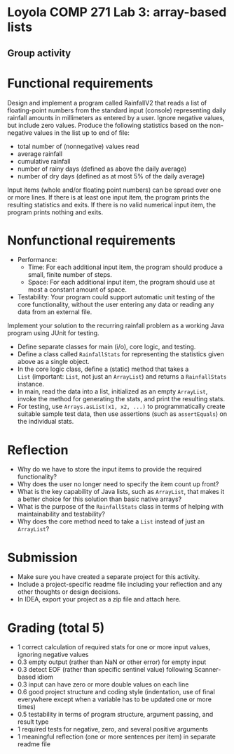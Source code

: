 # Loyola COMP 271 Lab 3: array-based lists

## Group activity

# Functional requirements

Design and implement a program called RainfallV2 that reads a list of floating-point numbers from the standard input (console) representing daily rainfall amounts in millimeters as entered by a user. Ignore negative values, but include zero values. Produce the following statistics based on the non-negative values in the list up to end of file:

- total number of (nonnegative) values read
- average rainfall
- cumulative rainfall
- number of rainy days (defined as above the daily average)
- number of dry days (defined as at most 5% of the daily average)

Input items (whole and/or floating point numbers) can be spread over one or more lines. If there is at least one input item, the program prints the resulting statistics and exits. If there is no valid numerical input item, the program prints nothing and exits.

# Nonfunctional requirements

- Performance: 
  - Time: For each additional input item, the program should produce a small, finite number of steps.
  - Space: For each additional input item, the program should use at most a constant amount of space.
- Testability: Your program could support automatic unit testing of the core functionality, without the user entering any data or reading any data from an external file.

Implement your solution to the recurring rainfall problem as a working Java program using JUnit for testing.

- Define separate classes for main (i/o), core logic, and testing.
- Define a class called `RainfallStats` for representing the statistics given above as a single object.
- In the core logic class, define a (static) method that takes a `List` (important: `List`, not just an `ArrayList`) and returns a `RainfallStats` instance.
- In main, read the data into a list, initialized as an empty `ArrayList`, invoke the method for generating the stats, and print the resulting stats.
- For testing, use `Arrays.asList(x1, x2, ...)` to programmatically create suitable sample test data, then use assertions (such as `assertEquals`) on the individual stats.

# Reflection

- Why do we have to store the input items to provide the required functionality?
- Why does the user no longer need to specify the item count up front?
- What is the key capability of Java lists, such as `ArrayList`, that makes it a better choice for this solution than basic native arrays?
- What is the purpose of the `RainfallStats` class in terms of helping with maintainability and testability?
- Why does the core method need to take a `List` instead of just an `ArrayList`?

# Submission

- Make sure you have created a separate project for this activity. 
- Include a project-specific readme file including your reflection and any other thoughts or design decisions. 
- In IDEA, export your project as a zip file and attach here. 

# Grading (total 5)

- 1 correct calculation of required stats for one or more input values, ignoring negative values
- 0.3 empty output (rather than NaN or other error) for empty input
- 0.3 detect EOF (rather than specific sentinel value) following Scanner-based idiom
- 0.3 input can have zero or more double values on each line
- 0.6 good project structure and coding style (indentation, use of final everywhere except when a variable has to be updated one or more times)
- 0.5 testability in terms of program structure, argument passing, and result type
- 1 required tests for negative, zero, and several positive arguments
- 1 meaningful reflection (one or more sentences per item) in separate readme file
